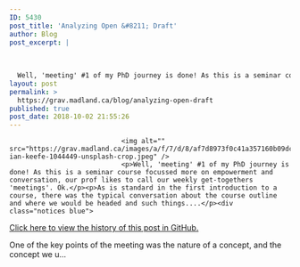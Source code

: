 ```yaml
---
ID: 5430
post_title: 'Analyzing Open &#8211; Draft'
author: Blog
post_excerpt: |
  
  
  
  Well, 'meeting' #1 of my PhD journey is done! As this is a seminar course focussed more on empowerment and conversation, our prof likes to call our weekly get-togethers ...
layout: post
permalink: >
  https://grav.madland.ca/blog/analyzing-open-draft
published: true
post_date: 2018-10-02 21:55:26
---
```


                
                                <img alt="" src="https://grav.madland.ca/images/a/f/7/d/8/af7d8973f0c41a357160b09dceed640556fb5f23-ian-keefe-1044449-unsplash-crop.jpeg" />
                                <p>Well, 'meeting' #1 of my PhD journey is done! As this is a seminar course focussed more on empowerment and conversation, our prof likes to call our weekly get-togethers 'meetings'. Ok.</p><p>As is standard in the first introduction to a course, there was the typical conversation about the course outline and where we would be headed and such things....</p><div class="notices blue">
<p><a href="https://github.com/cmadland/phd/commits/master/pages/01.blog/analyzing-open/item.md"  rel="nofollow noopener noreferrer" class="external-link no-image">Click here to view the history of this post in GitHub.</a></p>
</div><p>One of the key points of the meeting was the nature of a concept, and the concept we u...</p>